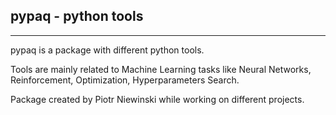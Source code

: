 
## pypaq - python tools

-----------------

pypaq is a package with different python tools.

Tools are mainly related to Machine Learning tasks like Neural Networks, Reinforcement, Optimization, Hyperparameters Search.

Package created by Piotr Niewinski while working on different projects.